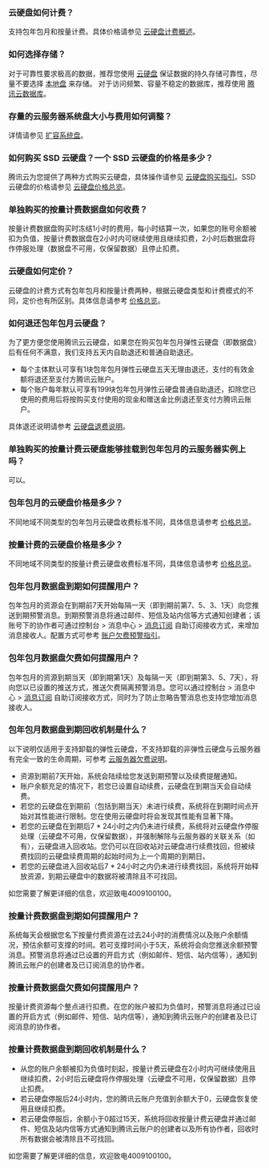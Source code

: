 ### 云硬盘如何计费？
支持包年包月和按量计费。具体价格请参见 [云硬盘计费概述](https://cloud.tencent.com/document/product/362/32361)。

### 如何选择存储？
对于可靠性要求极高的数据，推荐您使用 [云硬盘](https://cloud.tencent.com/document/product/213/32811) 保证数据的持久存储可靠性，尽量不要选择 [本地盘](https://cloud.tencent.com/doc/product/213/5798) 来存储。
对于访问频繁、容量不稳定的数据库，推荐使用 [腾讯云数据库](https://cloud.tencent.com/product/tencentdb-catalog)。

### 存量的云服务器系统盘大小与费用如何调整？
详情请参见 [扩容系统盘](https://cloud.tencent.com/document/product/213/34068#useCVMconsole)。

### 如何购买 SSD 云硬盘？一个 SSD 云硬盘的价格是多少？
腾讯云为您提供了两种方式购买云硬盘，具体操作请参见 [云硬盘购买指引](https://cloud.tencent.com/document/product/362/2732)。SSD 云硬盘的价格请参见 [云硬盘价格总览](https://cloud.tencent.com/document/product/362/2413#CBS)。

### 单独购买的按量计费数据盘如何收费？
按量计费数据盘购买时冻结1小时的费用，每小时结算一次，如果您的账号余额被扣为负值，按量计费数据盘在2小时内可继续使用且继续扣费，2小时后数据盘将作停服处理（数据盘不可用，仅保留数据）且停止扣费。

### 云硬盘如何定价？
云硬盘的计费方式有包年包月和按量计费两种，根据云硬盘类型和计费模式的不同，定价也有所区别。具体信息请参考 [价格总览](https://cloud.tencent.com/document/product/362/2413)。

### 如何退还包年包月云硬盘？
为了更方便您使用腾讯云云硬盘，如果您在购买包年包月弹性云硬盘（即数据盘）后有任何不满意，我们支持五天内自助退还和普通自助退还。
- 每个主体默认可享有1块包年包月弹性云硬盘五天无理由退还，支付的有效金额将退还至支付方腾讯云账户。
- 每个账户每年默认可享有199块包年包月弹性云硬盘普通自助退还，扣除您已使用的费用后将按购买支付使用的现金和赠送金比例退还至支付方腾讯云账户。

具体退还说明请参考 [云硬盘退费说明](https://cloud.tencent.com/document/product/362/18072)。

### 单独购买的按量计费云硬盘能够挂载到包年包月的云服务器实例上吗？
可以。

### 包年包月的云硬盘价格是多少？
不同地域不同类型的包年包月云硬盘收费标准不同，具体信息请参考 [价格总览](https://cloud.tencent.com/document/product/362/2413)。

### 按量计费的云硬盘价格是多少？
不同地域不同类型的按量计费云硬盘收费标准不同，具体信息请参考 [价格总览](https://cloud.tencent.com/document/product/362/2413)。

### 包年包月数据盘到期如何提醒用户？
包年包月的资源会在到期前7天开始每隔一天（即到期前第7、5、3、1天）向您推送到期预警消息。到期预警消息将通过邮件、短信及站内信等方式通知创建者；该账号下的协作者可通过控制台 > 消息中心 > [消息订阅](https://console.cloud.tencent.com/message/subscription) 自助订阅接收方式，来增加消息接收人。配置方式可参考 [账户欠费预警指引](https://cloud.tencent.com/document/product/555/35518)。

### 包年包月数据盘欠费如何提醒用户？
包年包月的资源到期当天（即到期第1天）及每隔一天（即到期第3、5、7天），将向您以已设置的推送方式，推送欠费隔离预警消息。您可以通过控制台 > 消息中心 > [消息订阅](https://console.cloud.tencent.com/message/subscription) 自助订阅接收方式，同时为了防止忽略告警消息也支持您增加消息接收人。

### 包年包月数据盘到期回收机制是什么？
以下说明仅适用于支持卸载的弹性云硬盘，不支持卸载的非弹性云硬盘与云服务器有完全一致的生命周期，可参考 [云服务器欠费说明](https://cloud.tencent.com/document/product/213/2181)。
- 资源到期前7天开始，系统会陆续给您发送到期预警以及续费提醒通知。
- 账户余额充足的情况下，若您已设置自动续费，云硬盘在到期当天会自动续费。
- 若您的云硬盘在到期前（包括到期当天）未进行续费，系统将在到期时间点开始对其性能进行限制。您在使用云硬盘时将会发现其性能有显著下降。
- 若您的云硬盘在到期后7 * 24小时之内仍未进行续费，系统将对云硬盘作停服处理（云硬盘不可用，仅保留数据），并强制解除与云服务器的关联关系（如有），云硬盘进入回收站。您仍可以在回收站对云硬盘进行续费找回，但被续费找回的云硬盘续费周期的起始时间为上一个周期的到期日。
- 若您的云硬盘进入回收站后7 * 24小时之内仍未进行续费找回，系统将开始释放资源，到期云硬盘中的数据将被清除且不可找回。

如您需要了解更详细的信息，欢迎致电4009100100。

### 按量计费数据盘到期如何提醒用户？
系统每天会根据您名下按量付费资源在过去24小时的消费情况以及账户余额情况，预估余额可支撑的时间。若可支撑时间小于5天，系统将会向您推送余额预警消息。预警消息将通过已设置的开启方式（例如邮件、短信、站内信等），通知到腾讯云账户的创建者及已订阅消息的协作者。

### 按量计费数据盘欠费如何提醒用户？
按量计费资源每个整点进行扣费。在您的账户被扣为负值时，预警消息将通过已设置的开启方式（例如邮件、短信、站内信等），通知到腾讯云账户的创建者及已订阅消息的协作者。

### 按量计费数据盘到期回收机制是什么？
- 从您的账户余额被扣为负值时刻起，按量计费云硬盘在2小时内可继续使用且继续扣费，2小时后云硬盘将作停服处理（云硬盘不可用，仅保留数据）且停止扣费。
- 若云硬盘停服后24小时内，您的腾讯云账户充值到余额大于0，云硬盘恢复使用且继续扣费。
- 若云硬盘停服后，余额小于0超过15天，系统将回收按量计费云硬盘并通过邮件、短信及站内信等方式通知到腾讯云账户的创建者以及所有协作者，回收时所有数据会被清除且不可找回。

如您需要了解更详细的信息，欢迎致电4009100100。

